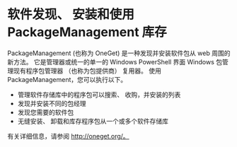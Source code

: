 # 软件发现、 安装和使用 PackageManagement 库存

PackageManagement (也称为 OneGet) 是一种发现并安装软件包从 web 周围的新方法。 它是管理器或统一的单一的 Windows PowerShell 界面 Windows 包管理现有程序包管理器 （也称为包提供商） 复用器。 使用 PackageManagement，您可以执行以下。

-   管理软件存储库中的程序包可以搜索、 收购，并安装的列表
-   发现并安装不同的包经理
-   发现您需要的软件包
-   无缝安装、 卸载和库存程序包从一个或多个软件存储库

有关详细信息，请参阅 http://oneget.org/。
